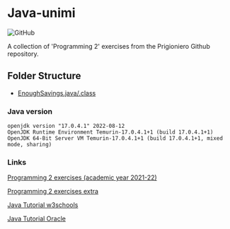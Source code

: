 # Java-unimi
![GitHub](https://img.shields.io/github/license/Gabri432/java-unimi)

A collection of 'Programming 2' exercises from the Prigioniero Github repository.

## Folder Structure
- [EnoughSavings.java/.class](https://github.com/Gabri432/java-unimi/blob/master/unimi_exercises/prigioniero_exercises/EnoughSavings.java)

### Java version
```
openjdk version "17.0.4.1" 2022-08-12
OpenJDK Runtime Environment Temurin-17.0.4.1+1 (build 17.0.4.1+1)
OpenJDK 64-Bit Server VM Temurin-17.0.4.1+1 (build 17.0.4.1+1, mixed mode, sharing)
```

### Links
[Programming 2 exercises (academic year 2021-22)](https://github.com/prog2-unimi/esercitazioni/tree/aa2122/testi)

[Programming 2 exercises extra](https://github.com/lprigioniero/labprog/blob/master/esercizi)

[Java Tutorial w3schools](https://www.w3schools.com/java)

[Java Tutorial Oracle](https://docs.oracle.com/javase/tutorial)